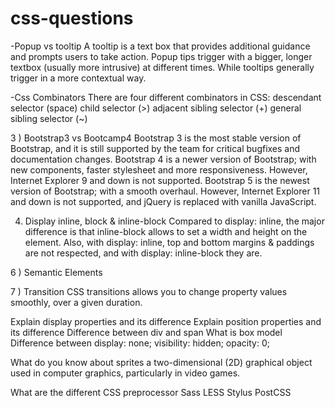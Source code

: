 # css-questions


-Popup vs tooltip
A tooltip is a text box that provides additional guidance and prompts users to take action. Popup tips trigger with a bigger, longer textbox (usually more intrusive) at different times. While tooltips generally trigger in a more contextual way.

-Css Combinators
There are four different combinators in CSS:
descendant selector (space)
child selector (>)
adjacent sibling selector (+)
general sibling selector (~)

3 ) Bootstrap3 vs Bootcamp4
Bootstrap 3 is the most stable version of Bootstrap, and it is still supported by the team for critical bugfixes and documentation changes.
Bootstrap 4 is a newer version of Bootstrap; with new components, faster stylesheet and more responsiveness. However, Internet Explorer 9 and down is not supported.
Bootstrap 5 is the newest version of Bootstrap; with a smooth overhaul. However, Internet Explorer 11 and down is not supported, and jQuery is replaced with vanilla JavaScript.

4) Display inline, block & inline-block
Compared to display: inline, the major difference is that inline-block allows to set a width and height on the element. Also, with display: inline, top and bottom margins & paddings are not respected, and with display: inline-block they are.

6 ) Semantic Elements

7 ) Transition
CSS transitions allows you to change property values smoothly, over a given duration.


Explain display properties and its difference
Explain position properties and its difference
Difference between div and span
What is box model
Difference between display: none; visibility: hidden; opacity: 0;

What do you know about sprites
a two-dimensional (2D) graphical object used in computer graphics, particularly in video games.

What are the different CSS preprocessor
Sass
LESS
Stylus
PostCSS
